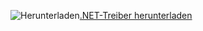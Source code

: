 ![Herunterladen](../ssdt/media/download.png)[.NET-Treiber herunterladen](https://msdn.microsoft.com/vstudio/aa496123.aspx)